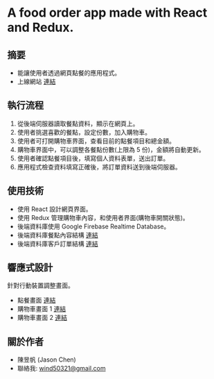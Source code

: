 # A food order app made with React and Redux.

## 摘要

- 能讓使用者透過網頁點餐的應用程式。
- 上線網站 [連結](https://food-order-166fc.web.app/)

## 執行流程

1. 從後端伺服器讀取餐點資料，顯示在網頁上。
2. 使用者挑選喜歡的餐點，設定份數，加入購物車。
3. 使用者可打開購物車界面，查看目前的點餐項目和總金額。
4. 購物車界面中，可以調整各餐點份數(上限為 5 份)，金額將自動更新。
5. 使用者確認點餐項目後，填寫個人資料表單，送出訂單。
6. 應用程式檢查資料填寫正確後，將訂單資料送到後端伺服器。

## 使用技術

- 使用 React 設計網頁界面。
- 使用 Redux 管理購物車內容，和使用者界面(購物車開關狀態)。
- 後端資料庫使用 Google Firebase Realtime Database。
- 後端資料庫餐點內容結構 [連結](https://raw.githubusercontent.com/wind50321/react-food-order/main/demo/db-meals.png)
- 後端資料庫客戶訂單結構 [連結](https://raw.githubusercontent.com/wind50321/react-food-order/main/demo/db-orders.png)

## 響應式設計

針對行動裝置調整畫面。

- 點餐畫面 [連結](https://raw.githubusercontent.com/wind50321/react-food-order/main/demo/rwd-main.png)
- 購物車畫面 1 [連結](https://raw.githubusercontent.com/wind50321/react-food-order/main/demo/rwd-cart-1.png)
- 購物車畫面 2 [連結](https://raw.githubusercontent.com/wind50321/react-food-order/main/demo/rwd-cart-2.png)

## 關於作者

- 陳昱帆 (Jason Chen)
- 聯絡我: wind50321@gmail.com
